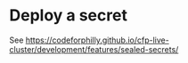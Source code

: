 # Deploy a secret

See <https://codeforphilly.github.io/cfp-live-cluster/development/features/sealed-secrets/>
